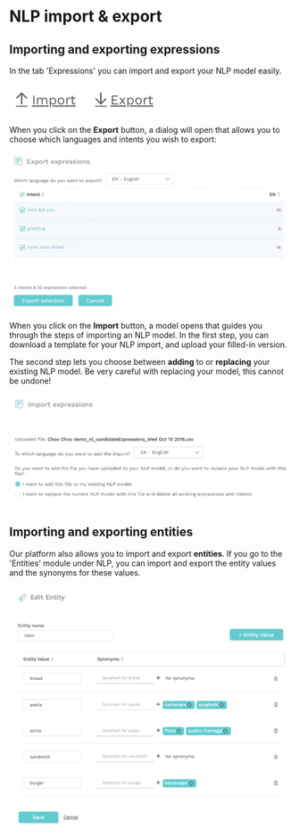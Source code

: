 # NLP import & export

## Importing and exporting expressions

In the tab 'Expressions' you can import and export your NLP model easily.

![](../../.gitbook/assets/image%20%2896%29.png)

When you click on the **Export** button, a dialog will open that allows you to choose which languages and intents you wish to export:

![](../../.gitbook/assets/image%20%28254%29.png)

When you click on the **Import** button, a model opens that guides you through the steps of importing an NLP model. In the first step, you can download a template for your NLP import, and upload your filled-in version.

The second step lets you choose between **adding** to or **replacing** your existing NLP model. Be very careful with replacing your model, this cannot be undone!

![](../../.gitbook/assets/image%20%28252%29.png)

## Importing and exporting entities

Our platform also allows you to import and export **entities**. If you go to the 'Entities' module under NLP, you can import and export the entity values and the synonyms for these values.

![](../../.gitbook/assets/image%20%28302%29.png)

